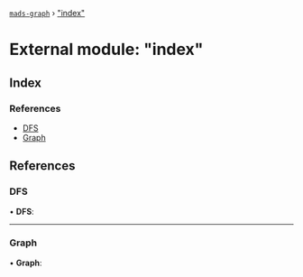 [`mads-graph`](../README.md) › ["index"](_index_.md)

# External module: "index"

## Index

### References

* [DFS](_index_.md#dfs)
* [Graph](_index_.md#graph)

## References

###  DFS

• **DFS**:

___

###  Graph

• **Graph**:
